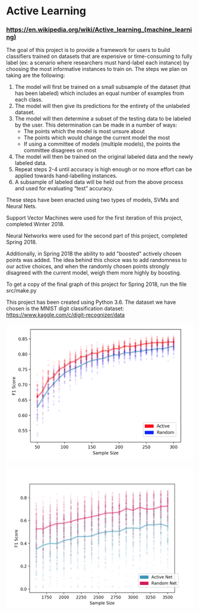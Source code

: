 # Active Learning
### https://en.wikipedia.org/wiki/Active_learning_(machine_learning)

The goal of this project is to provide a framework for users to build classifiers trained on datasets that are expensive or time-consuming to fully label (ex: a scenario where researchers must hand-label each instance) by choosing the most informative instances to train on. The steps we plan on taking are the following:
  1. The model will first be trained on a small subsample of the dataset (that has been labeled) which includes an equal number of examples from each class. 
  2. The model will then give its predictions for the entirety of the unlabeled dataset. 
  3. The model will then determine a subset of the testing data to be labeled by the user. This determination can be made in a number of ways:
      - The points which the model is most unsure about
      - The points which would change the current model the most
      - If using a committee of models (multiple models), the points the committee disagrees on most
  4. The model will then be trained on the original labeled data and the newly labeled data.
  5. Repeat steps 2-4 until accuracy is high enough or no more effort can be applied towards hand-labelling instances.
  6. A subsample of labeled data will be held out from the above process and used for evaluating “test” accuracy.

These steps have been enacted using two types of models, SVMs and Neural Nets.

Support Vector Machines were used for the first iteration of this project, completed Winter 2018.

Neural Networks were used for the second part of this project, completed Spring 2018.

Additionally, in Spring 2018 the ability to add "boosted" actively chosen points was added. The idea behind this choice was to add randomness to our active choices, and when the randomly chosen points strongly disagreed with the current model, weigh them more highly by boosting.

To get a copy of the final graph of this project for Spring 2018, run the file src/make.py

This project has been created using Python 3.6.
The dataset we have chosen is the MNIST digit classification dataset: https://www.kaggle.com/c/digit-recognizer/data

![alt text](https://github.com/danielbarkhorn/Active_Learning/blob/master/src/graphing/graph_outputs/ActiveLearningKey.png)

![alt text](https://github.com/danielbarkhorn/Active_Learning/blob/master/src/graphing/graph_outputs/NN-act-rand.png)
